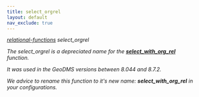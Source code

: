 ```yaml
---
title: select_orgrel
layout: default
nav_exclude: true
---
```

*[relational-functions](relational-functions) select_orgrel*

_The select_orgrel is a depreciated name for the **[select_with_org_rel](select_with_org_rel)** function._ 

_It was used in the GeoDMS versions between 8.044 and 8.7.2._

_We advice to rename this function to it's new name: **select_with_org_rel** in your configurations._